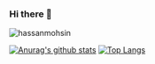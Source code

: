 ### Hi there 👋
<p align="left"> <img src="https://komarev.com/ghpvc/?username=hassanmohsin&color=00a35b" alt="hassanmohsin" /> </p>

[![Anurag's github stats](https://github-readme-stats.zohan.tech/api?username=hassanmohsin&theme=vue)](https://github.com/hassanmohsin/github-readme-stats)
[![Top Langs](https://github-readme-stats.zohan.tech/api/top-langs/?username=hassanmohsin&theme=vue&layout=compact)](https://github.com/hassanmohsin/github-readme-stats)
<!--
**hassanmohsin/hassanmohsin** is a ✨ _special_ ✨ repository because its `README.md` (this file) appears on your GitHub profile.

Here are some ideas to get you started:

- 🔭 I’m currently working on ...
- 🌱 I’m currently learning ...
- 👯 I’m looking to collaborate on ...
- 🤔 I’m looking for help with ...
- 💬 Ask me about ...
- 📫 How to reach me: ...
- 😄 Pronouns: ...
- ⚡ Fun fact: ...
-->
